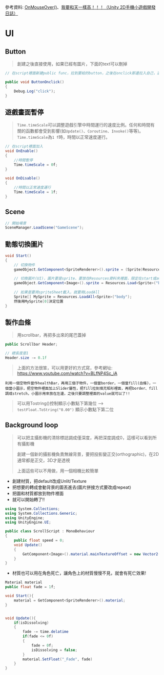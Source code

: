 參考資料: [OnMouseOver()](https://docs.unity3d.com/2019.1/Documentation/ScriptReference/MonoBehaviour.OnMouseOver.html)、[我要和天一樣高！！！（Unity 2D手機小遊戲開發日誌）](https://ithelp.ithome.com.tw/users/20103149/ironman/1003)

# UI



## Button

>  創建之後直接使用，如果已經有圖片，下面的text可以刪掉

```c#
// 在script裡面新建public func，拉到要給的button，之後在onclick那邊拉入自己，選擇func ButtonOnclick()

public void ButtonOnclick()
{
	Debug.Log("click");
}
```



## 遊戲畫面暫停

> `Time.timeScale`可以調整遊戲引擎中時間運行的速度比例。任何和時間有關的函數都會受到影響(如`Update()`、`Coroutine`、`Invoke()`等等)。`Time.timeScale`為`1 f`時，時間以正常速度運行。

```c#
// 在script裡面加入
void OnEnable()
{
	//時間暫停
    Time.timeScale = 0f;
}
    
void OnDisable()
{
	//時間以正常速度運行
	Time.timeScale = 1f;
}
```



## Scene

```c#
// 開始場景
SceneManager.LoadScene("GameScene");
```



## 動態切換圖片

```C#
void Start()
{
    // 切換物件
    gameObject.GetComponent<SpriteRenderer>().sprite = (Sprite)Resources.Load<Sprite>("body_1");
    
    // 切換圖片(UI)，圖片要是sprite、要放在Resources資料夾裡面，限定在start或awake裡面叫
    gameObject.GetComponent<Image>().sprite = Resources.Load<Sprite>("body_0"); 
    
    // 如果是要用spriteSheet載入，就要用LoadAll
    Sprite[] MySprite = Resources.LoadAll<Sprite>("body");
    然後用MySprite[0]決定位置
}
```



## 製作血條

> 用scrollbar，再把多出來的尾巴蓋掉

```C#
public Scrollbar Header;

// 總長度是1
Header.size -= 0.1f
```

> 上面的方法很笨，可以用更好的方式寫，參考網址: https://www.youtube.com/watch?v=BLfNP4Sc_iA

```
利用一個空物件當作healthBar，再用三個子物件，一個當border，一個當fill(血條)，一個當小圖示，把空物件裡面加上Slider屬性，把fill拉到填充矩形裡面，再把border、fill調成stretch，小圖示用來放在左邊，之後只要調整裡面的value就可以了!!
```





> 可以用Tostring()控制顯示小數點下第幾位 --> `testFloat.ToString("0.00")` 顯示小數點下第二位



## Background loop

> 可以把主攝影機的清除標誌調成僅深度，再把深度調成0，這樣可以看到所有攝影機
>
> 創建一個新的攝影機負責無線背景，要把投影變正交(orthographic)，在2D通常都是正交，3D才是透視
>
> 上面這些可以不用做，用一個相機比較簡單

* 創建材質，把default改成Unlit/Texture
* 把想要的轉成會動背景的圖丟進去(圖片拼接方式要改成repeat)
* 把圖和材質都放到物件裡面
* 就可以開始轉了!!

```c#
using System.Collections;
using System.Collections.Generic;
using UnityEngine;
using UnityEngine.UI;

public class ScrollScript : MonoBehaviour
{
    public float speed = 0;
    void Update()
    {
        GetComponent<Image>().material.mainTextureOffset = new Vector2(Time.time * 0.1f, 0);
    }
}
```



* 材質也可以用在角色死亡，讓角色上的材質慢慢不見，就會有死亡效果!

```C#
Material material
public float fade = 1f;

void Start(){
	material = GetComponent<SpriteRenderer>().material;
}


void Update(){
    if(isDissolving)
    {
        fade -= time.delatime
        if(fade <= 0f)
        {
            fade = 0f;
            isDissolving = false;
        }
        material.SetFloat("_Fade", fade)
    }
}

```






